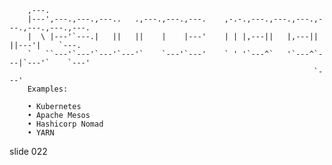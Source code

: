         
        ,---.
        |---',---.,---.,---..   .,---.,---.,---.    ,-.-.,---.,---.,---.,---.,---.,---.,---.
        |  \ |---'`---.|   ||   ||    |    |---'    | | |,---||   |,---||   ||---'|    `---.
        `   ``---'`---'`---'`---'`    `---'`---'    ` ' '`---^`   '`---^`---|`---'`    `---'
                                                                        `---'
        Examples:

        • Kubernetes
        • Apache Mesos
        • Hashicorp Nomad
        • YARN

















































































slide 022

